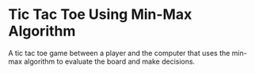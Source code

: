 # Tic Tac Toe Using Min-Max Algorithm

A tic tac toe game between a player and the computer that uses the min-max algorithm to evaluate the board and make decisions. 
